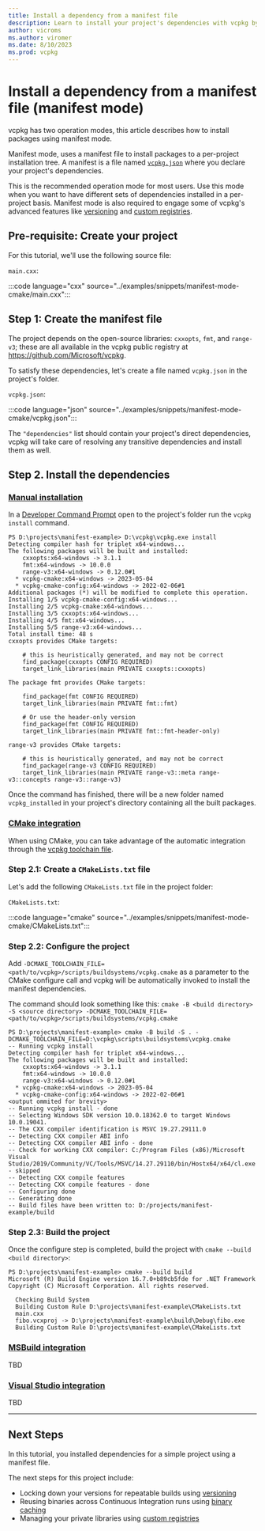 ```yaml
---
title: Install a dependency from a manifest file
description: Learn to install your project's dependencies with vcpkg by using a manifest file.
author: vicroms
ms.author: viromer
ms.date: 8/10/2023
ms.prod: vcpkg
---
```

# Install a dependency from a manifest file (manifest mode)

vcpkg has two operation modes, this article describes how to install packages using manifest
mode.

Manifest mode, uses a manifest file to install packages to a per-project installation tree. A
manifest is a file named [`vcpkg.json`](../reference/vcpkg-json.md) where you declare your project's
dependencies.

This is the recommended operation mode for most users. Use this mode when you want to have different sets
of dependencies installed in a per-project basis. Manifest mode is also required to engage some of
vcpkg's advanced features like [versioning](../users/versioning.md) and
[custom registries](../users/registries.md).

## Pre-requisite: Create your project

For this tutorial, we'll use the following source file:

`main.cxx`:

:::code language="cxx" source="../examples/snippets/manifest-mode-cmake/main.cxx":::

## Step 1: Create the manifest file

The project depends on the open-source libraries: `cxxopts`, `fmt`, and `range-v3`; these are all
available in the vcpkg public registry at <https://github.com/Microsoft/vcpkg>.

To satisfy these dependencies, let's create a file named `vcpkg.json` in the project's folder.

`vcpkg.json`:

:::code language="json" source="../examples/snippets/manifest-mode-cmake/vcpkg.json":::

The `"dependencies"` list should contain your project's direct dependencies, vcpkg will take care
of resolving any transitive dependencies and install them as well.

## Step 2. Install the dependencies

### [Manual installation](#tab/manual-installation)

In a [Developer Command Prompt](/visualstudio/ide/reference/command-prompt-powershell) open to the
project's folder run the `vcpkg install` command.

```Console
PS D:\projects\manifest-example> D:\vcpkg\vcpkg.exe install
Detecting compiler hash for triplet x64-windows...
The following packages will be built and installed:
    cxxopts:x64-windows -> 3.1.1
    fmt:x64-windows -> 10.0.0
    range-v3:x64-windows -> 0.12.0#1
  * vcpkg-cmake:x64-windows -> 2023-05-04
  * vcpkg-cmake-config:x64-windows -> 2022-02-06#1
Additional packages (*) will be modified to complete this operation.
Installing 1/5 vcpkg-cmake-config:x64-windows...
Installing 2/5 vcpkg-cmake:x64-windows...
Installing 3/5 cxxopts:x64-windows...
Installing 4/5 fmt:x64-windows...
Installing 5/5 range-v3:x64-windows...
Total install time: 48 s
cxxopts provides CMake targets:

    # this is heuristically generated, and may not be correct
    find_package(cxxopts CONFIG REQUIRED)
    target_link_libraries(main PRIVATE cxxopts::cxxopts)

The package fmt provides CMake targets:

    find_package(fmt CONFIG REQUIRED)
    target_link_libraries(main PRIVATE fmt::fmt)

    # Or use the header-only version
    find_package(fmt CONFIG REQUIRED)
    target_link_libraries(main PRIVATE fmt::fmt-header-only)

range-v3 provides CMake targets:

    # this is heuristically generated, and may not be correct
    find_package(range-v3 CONFIG REQUIRED)
    target_link_libraries(main PRIVATE range-v3::meta range-v3::concepts range-v3::range-v3)
```

Once the command has finished, there will be a new folder named `vcpkg_installed` in your project's
directory containing all the built packages.

### [CMake integration](#tab/cmake-integration)

When using CMake, you can take advantage of the automatic integration through the [vcpkg toolchain
file](../users/buildsystems/cmake-integration.md#cmake_toolchain_file).

### Step 2.1: Create a `CMakeLists.txt` file

Let's add the following `CMakeLists.txt` file in the project folder:

`CMakeLists.txt`:

:::code language="cmake" source="../examples/snippets/manifest-mode-cmake/CMakeLists.txt":::

### Step 2.2: Configure the project

Add `-DCMAKE_TOOLCHAIN_FILE=<path/to/vcpkg>/scripts/buildsystems/vcpkg.cmake` as a parameter to the
CMake configure call and vcpkg will be automatically invoked to install the manifest dependencies.

The command should look something like this: `cmake -B <build directory> -S <source directory> -DCMAKE_TOOLCHAIN_FILE=<path/to/vcpkg>/scripts/buildsystems/vcpkg.cmake`

```Console
PS D:\projects\manifest-example> cmake -B build -S . -DCMAKE_TOOLCHAIN_FILE=D:\vcpkg\scripts\buildsystems\vcpkg.cmake
-- Running vcpkg install
Detecting compiler hash for triplet x64-windows...
The following packages will be built and installed:
    cxxopts:x64-windows -> 3.1.1
    fmt:x64-windows -> 10.0.0
    range-v3:x64-windows -> 0.12.0#1
  * vcpkg-cmake:x64-windows -> 2023-05-04
  * vcpkg-cmake-config:x64-windows -> 2022-02-06#1
<output ommited for brevity>
-- Running vcpkg install - done
-- Selecting Windows SDK version 10.0.18362.0 to target Windows 10.0.19041.
-- The CXX compiler identification is MSVC 19.27.29111.0
-- Detecting CXX compiler ABI info
-- Detecting CXX compiler ABI info - done
-- Check for working CXX compiler: C:/Program Files (x86)/Microsoft Visual Studio/2019/Community/VC/Tools/MSVC/14.27.29110/bin/Hostx64/x64/cl.exe - skipped
-- Detecting CXX compile features
-- Detecting CXX compile features - done
-- Configuring done
-- Generating done
-- Build files have been written to: D:/projects/manifest-example/build
```

### Step 2.3: Build the project

Once the configure step is completed, build the project with `cmake --build <build directory>`:

```Console
PS D:\projects\manifest-example> cmake --build build
Microsoft (R) Build Engine version 16.7.0+b89cb5fde for .NET Framework
Copyright (C) Microsoft Corporation. All rights reserved.

  Checking Build System
  Building Custom Rule D:\projects\manifest-example\CMakeLists.txt
  main.cxx
  fibo.vcxproj -> D:\projects\manifest-example\build\Debug\fibo.exe
  Building Custom Rule D:\projects\manifest-example\CMakeLists.txt
```

### [MSBuild integration](#tab/msbuild-integration)

TBD

### [Visual Studio integration](#tab/vs-integration)

TBD

---

## Next Steps

In this tutorial, you installed dependencies for a simple project using a manifest file.

The next steps for this project include:

* Locking down your versions for repeatable builds using [versioning](../users/versioning.concepts.md)
* Reusing binaries across Continuous Integration runs using [binary caching](../users/binarycaching.md)
* Managing your private libraries using [custom registries](../maintainers/registries.md)
